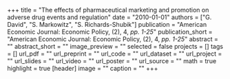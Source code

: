 +++
title = "The effects of pharmaceutical marketing and promotion on adverse drug events and regulation"
date = "2010-01-01"
authors = ["G. David", "S. Markowitz", "S. Richards-Shubik"]
publication = "American Economic Journal: Economic Policy, (2), 4, _pp. 1-25_"
publication_short = "American Economic Journal: Economic Policy, (2), 4, _pp. 1-25_"
abstract = ""
abstract_short = ""
image_preview = ""
selected = false
projects = []
tags = []
url_pdf = ""
url_preprint = ""
url_code = ""
url_dataset = ""
url_project = ""
url_slides = ""
url_video = ""
url_poster = ""
url_source = ""
math = true
highlight = true
[header]
image = ""
caption = ""
+++
